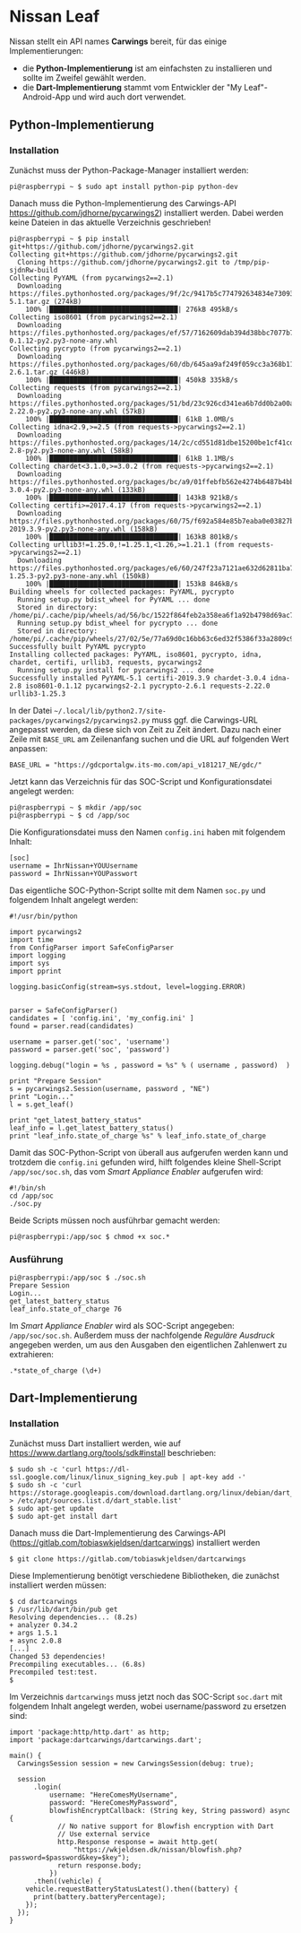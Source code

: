 # Nissan Leaf
Nissan stellt ein API names **Carwings** bereit, für das einige Implementierungen:

* die **Python-Implementierung** ist am einfachsten zu installieren und sollte im Zweifel gewählt werden.
* die **Dart-Implementierung** stammt vom Entwickler der "My Leaf"-Android-App und wird auch dort verwendet. 

## Python-Implementierung
### Installation
Zunächst muss der Python-Package-Manager installiert werden:
```console
pi@raspberrypi ~ $ sudo apt install python-pip python-dev
```

Danach muss die Python-Implementierung des Carwings-API https://github.com/jdhorne/pycarwings2) installiert werden. Dabei werden keine Dateien in das aktuelle Verzeichnis geschrieben!
```console
pi@raspberrypi ~ $ pip install git+https://github.com/jdhorne/pycarwings2.git
Collecting git+https://github.com/jdhorne/pycarwings2.git
  Cloning https://github.com/jdhorne/pycarwings2.git to /tmp/pip-sjdnRw-build
Collecting PyYAML (from pycarwings2==2.1)
  Downloading https://files.pythonhosted.org/packages/9f/2c/9417b5c774792634834e730932745bc09a7d36754ca00acf1ccd1ac2594d/PyYAML-5.1.tar.gz (274kB)
    100% |████████████████████████████████| 276kB 495kB/s 
Collecting iso8601 (from pycarwings2==2.1)
  Downloading https://files.pythonhosted.org/packages/ef/57/7162609dab394d38bbc7077b7ba0a6f10fb09d8b7701ea56fa1edc0c4345/iso8601-0.1.12-py2.py3-none-any.whl
Collecting pycrypto (from pycarwings2==2.1)
  Downloading https://files.pythonhosted.org/packages/60/db/645aa9af249f059cc3a368b118de33889219e0362141e75d4eaf6f80f163/pycrypto-2.6.1.tar.gz (446kB)
    100% |████████████████████████████████| 450kB 335kB/s 
Collecting requests (from pycarwings2==2.1)
  Downloading https://files.pythonhosted.org/packages/51/bd/23c926cd341ea6b7dd0b2a00aba99ae0f828be89d72b2190f27c11d4b7fb/requests-2.22.0-py2.py3-none-any.whl (57kB)
    100% |████████████████████████████████| 61kB 1.0MB/s 
Collecting idna<2.9,>=2.5 (from requests->pycarwings2==2.1)
  Downloading https://files.pythonhosted.org/packages/14/2c/cd551d81dbe15200be1cf41cd03869a46fe7226e7450af7a6545bfc474c9/idna-2.8-py2.py3-none-any.whl (58kB)
    100% |████████████████████████████████| 61kB 1.1MB/s 
Collecting chardet<3.1.0,>=3.0.2 (from requests->pycarwings2==2.1)
  Downloading https://files.pythonhosted.org/packages/bc/a9/01ffebfb562e4274b6487b4bb1ddec7ca55ec7510b22e4c51f14098443b8/chardet-3.0.4-py2.py3-none-any.whl (133kB)
    100% |████████████████████████████████| 143kB 921kB/s 
Collecting certifi>=2017.4.17 (from requests->pycarwings2==2.1)
  Downloading https://files.pythonhosted.org/packages/60/75/f692a584e85b7eaba0e03827b3d51f45f571c2e793dd731e598828d380aa/certifi-2019.3.9-py2.py3-none-any.whl (158kB)
    100% |████████████████████████████████| 163kB 801kB/s 
Collecting urllib3!=1.25.0,!=1.25.1,<1.26,>=1.21.1 (from requests->pycarwings2==2.1)
  Downloading https://files.pythonhosted.org/packages/e6/60/247f23a7121ae632d62811ba7f273d0e58972d75e58a94d329d51550a47d/urllib3-1.25.3-py2.py3-none-any.whl (150kB)
    100% |████████████████████████████████| 153kB 846kB/s
Building wheels for collected packages: PyYAML, pycrypto
  Running setup.py bdist_wheel for PyYAML ... done
  Stored in directory: /home/pi/.cache/pip/wheels/ad/56/bc/1522f864feb2a358ea6f1a92b4798d69ac783a28e80567a18b
  Running setup.py bdist_wheel for pycrypto ... done
  Stored in directory: /home/pi/.cache/pip/wheels/27/02/5e/77a69d0c16bb63c6ed32f5386f33a2809c94bd5414a2f6c196
Successfully built PyYAML pycrypto
Installing collected packages: PyYAML, iso8601, pycrypto, idna, chardet, certifi, urllib3, requests, pycarwings2
  Running setup.py install for pycarwings2 ... done
Successfully installed PyYAML-5.1 certifi-2019.3.9 chardet-3.0.4 idna-2.8 iso8601-0.1.12 pycarwings2-2.1 pycrypto-2.6.1 requests-2.22.0 urllib3-1.25.3
```

In der Datei ```~/.local/lib/python2.7/site-packages/pycarwings2/pycarwings2.py``` muss ggf. die Carwings-URL angepasst werden, da diese sich von Zeit zu Zeit ändert.
Dazu nach einer Zeile mit ```BASE_URL``` am Zeilenanfang suchen und die URL auf folgenden Wert anpassen:
```console
BASE_URL = "https://gdcportalgw.its-mo.com/api_v181217_NE/gdc/"
```

Jetzt kann das Verzeichnis für das SOC-Script und Konfigurationsdatei angelegt werden:
```console
pi@raspberrypi ~ $ mkdir /app/soc
pi@raspberrypi ~ $ cd /app/soc
```

Die Konfigurationsdatei muss den Namen ```config.ini``` haben mit folgendem Inhalt:
```console
[soc]
username = IhrNissan+YOUUsername
password = IhrNissan+YOUPasswort
```

Das eigentliche SOC-Python-Script sollte mit dem Namen ```soc.py``` und folgendem Inhalt angelegt werden:
```console
#!/usr/bin/python

import pycarwings2
import time
from ConfigParser import SafeConfigParser
import logging
import sys
import pprint

logging.basicConfig(stream=sys.stdout, level=logging.ERROR)


parser = SafeConfigParser()
candidates = [ 'config.ini', 'my_config.ini' ]
found = parser.read(candidates)

username = parser.get('soc', 'username')
password = parser.get('soc', 'password')

logging.debug("login = %s , password = %s" % ( username , password)  )

print "Prepare Session"
s = pycarwings2.Session(username, password , "NE")
print "Login..."
l = s.get_leaf()

print "get_latest_battery_status"
leaf_info = l.get_latest_battery_status()
print "leaf_info.state_of_charge %s" % leaf_info.state_of_charge
```
Damit das SOC-Python-Script von überall aus aufgerufen werden kann und trotzdem die ```config.ini``` gefunden wird, hilft folgendes kleine Shell-Script ```/app/soc/soc.sh```, das vom *Smart Appliance Enabler* aufgerufen wird:
```console
#!/bin/sh
cd /app/soc
./soc.py
```

Beide Scripts müssen noch ausführbar gemacht werden:
```console
pi@raspberrypi:/app/soc $ chmod +x soc.*
```

### Ausführung
```console
pi@raspberrypi:/app/soc $ ./soc.sh
Prepare Session
Login...
get_latest_battery_status
leaf_info.state_of_charge 76
```

Im *Smart Appliance Enabler* wird als SOC-Script angegeben: ```/app/soc/soc.sh```.
Außerdem muss der nachfolgende *Reguläre Ausdruck* angegeben werden, um aus den Ausgaben den eigentlichen Zahlenwert zu extrahieren:
```
.*state_of_charge (\d+)
```

## Dart-Implementierung
### Installation
Zunächst muss Dart installiert werden, wie auf https://www.dartlang.org/tools/sdk#install beschrieben:
```console
$ sudo sh -c 'curl https://dl-ssl.google.com/linux/linux_signing_key.pub | apt-key add -'
$ sudo sh -c 'curl https://storage.googleapis.com/download.dartlang.org/linux/debian/dart_stable.list > /etc/apt/sources.list.d/dart_stable.list'
$ sudo apt-get update
$ sudo apt-get install dart
```

Danach muss die Dart-Implementierung des Carwings-API (https://gitlab.com/tobiaswkjeldsen/dartcarwings) installiert werden
```console
$ git clone https://gitlab.com/tobiaswkjeldsen/dartcarwings
```

Diese Implementierung benötigt verschiedene Bibliotheken, die zunächst installiert werden müssen:
```console
$ cd dartcarwings
$ /usr/lib/dart/bin/pub get
Resolving dependencies... (8.2s)
+ analyzer 0.34.2
+ args 1.5.1
+ async 2.0.8
[...]
Changed 53 dependencies!
Precompiling executables... (6.8s)
Precompiled test:test.
$
```

Im Verzeichnis ```dartcarwings``` muss jetzt noch das SOC-Script ```soc.dart``` mit folgendem Inhalt angelegt werden, wobei username/password zu ersetzen sind:
```console
import 'package:http/http.dart' as http;
import 'package:dartcarwings/dartcarwings.dart';

main() {
  CarwingsSession session = new CarwingsSession(debug: true);

  session
      .login(
          username: "HereComesMyUsername",
          password: "HereComesMyPassword",
          blowfishEncryptCallback: (String key, String password) async {
            // No native support for Blowfish encryption with Dart
            // Use external service
            http.Response response = await http.get(
                "https://wkjeldsen.dk/nissan/blowfish.php?password=$password&key=$key");
            return response.body;
          })
      .then((vehicle) {
    vehicle.requestBatteryStatusLatest().then((battery) {
      print(battery.batteryPercentage);
    });
  });
}
```